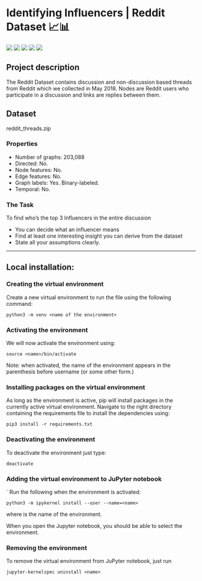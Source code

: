 Identifying Influencers | Reddit Dataset 📈📊
============

[![](https://img.shields.io/badge/Made_with-Python3-blue?style=for-the-badge&logo=python)]()
[![](https://img.shields.io/badge/Made_with-networkx-blue?style=for-the-badge&logo=networkx)]()
[![](https://img.shields.io/badge/Made_with-matplotlib-blue?style=for-the-badge&logo=matplotlib)]()
[![](https://img.shields.io/badge/Made_with-pandas-blue?style=for-the-badge&logo=pandas)]()
[![](https://img.shields.io/badge/ide-jupyter-blue?style=for-the-badge&logo=jupyter)]()

## Project description
The Reddit Dataset contains discussion and non-discussion based threads from Reddit which we collected in May 2018. Nodes are Reddit users who participate in a discussion and links are replies between them.

## Dataset
reddit_threads.zip

### Properties
- Number of graphs: 203,088
- Directed: No.
- Node features: No.
- Edge features: No.
- Graph labels: Yes. Binary-labeled.
- Temporal: No.

### The Task

To find who’s the top 3 Influencers in the entire discussion
- You can decide what an influencer means
- Find at least one interesting insight you can derive from the dataset
- State all your assumptions clearly.

---

## Local installation:

### Creating the virtual environment

Create a new virtual environment to run the file using the following command:

`python3 -m venv <name of the environment>`

### Activating the environment

We will now activate the environment using:

`source <name>/bin/activate`

Note: when activated, the name of the environment appears in the parenthesis before username (or some other form.)

### Installing packages on the virtual environment

As long as the environment is active, pip will install packages in the currently active virtual environment. Navigate to the right directory containing the requirements file to install the dependencies using:

`pip3 install -r requirements.txt`

### Deactivating the environment

To deactivate the environment just type:

`deactivate`

### Adding the virtual environment to JuPyter notebook
`
Run the following when the environment is activated:

`python3 -m ipykernel install --user --name=<name>`

where <name> is the name of the environment.

When you open the Jupyter notebook, you should be able to select the environment.

### Removing the environment

To remove the virtual environment from JuPyter notebook, just run

`jupyter-kernelspec uninstall <name>`
